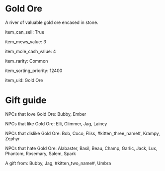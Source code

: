 # Gold Ore

A river of valuable gold ore encased in stone.

item_can_sell: True

item_mews_value: 3

item_mole_cash_value: 4

item_rarity: Common

item_sorting_priority: 12400

item_uid: Gold Ore

# Gift guide

NPCs that love Gold Ore: Bubby, Ember

NPCs that like Gold Ore: Elli, Glimmer, Jag, Lainey

NPCs that dislike Gold Ore: Bob, Coco, Fliss, #kitten_three_name#, Krampy, Zephyr

NPCs that hate Gold Ore: Alabaster, Basil, Beau, Champ, Garlic, Jack, Lux, Phantom, Rosemary, Salem, Spark

A gift from: Bubby, Jag, #kitten_two_name#, Umbra